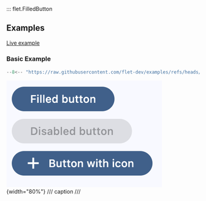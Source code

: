 ::: flet.FilledButton

## Examples

[Live example](https://flet-controls-gallery.fly.dev/buttons/filledbutton)

### Basic Example

```python
--8<-- "https://raw.githubusercontent.com/flet-dev/examples/refs/heads/v1-docs/python/controls/buttons/filled-button/basic.py"
```

![basic](https://raw.githubusercontent.com/flet-dev/examples/v1-docs/python/controls/buttons/filled-button/media/basic.png){width="80%"}
/// caption
///
